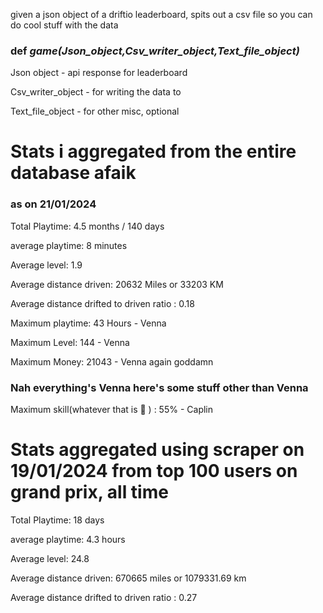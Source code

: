 given a json object of a driftio leaderboard, spits out a csv file so you can do cool stuff with the data

### def *game(Json_object,Csv_writer_object,Text_file_object)*

Json object - api response for leaderboard

Csv_writer_object - for writing the data to

Text_file_object - for other misc, optional



# Stats i aggregated from the entire database afaik
### as on 21/01/2024

Total Playtime: 4.5 months / 140 days

average playtime: 8 minutes

Average level: 1.9

Average distance driven: 20632 Miles or 33203 KM

Average distance drifted to driven ratio : 0.18

Maximum playtime: 43 Hours - Venna


Maximum Level: 144 - Venna

Maximum Money: 21043 - Venna again goddamn

### Nah everything's Venna here's some stuff other than Venna

Maximum skill(whatever that is 🤷 ) : 55% - Caplin



# Stats aggregated using scraper on 19/01/2024 from top 100 users on grand prix, all time

Total Playtime: 18 days

average playtime: 4.3 hours

Average level: 24.8

Average distance driven: 670665 miles or 1079331.69 km

Average distance drifted to driven ratio : 0.27
